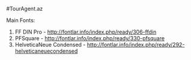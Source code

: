 #TourAgent.az

Main Fonts:
1. FF DIN Pro - http://fontlar.info/index.php/ready/306-ffdin
2. PFSquare - http://fontlar.info/index.php/ready/330-pfsquare
3. HelveticaNeue Condensed - http://fontlar.info/index.php/ready/292-helveticaneuecondensed

